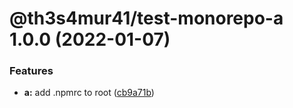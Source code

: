 # @th3s4mur41/test-monorepo-a 1.0.0 (2022-01-07)


### Features

* **a:** add .npmrc to root ([cb9a71b](https://github.com/Th3S4mur41/monorepo/commit/cb9a71b3c41ee855b9097463175c2a64d745c9df))
